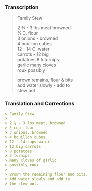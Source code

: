 ### Transcription
> Family Stew
> 
> 2 ¾ - 3 lbs meat browned  
> ¾ C. flour  
> 3 onions - browned  
> 4 bouillon cubes  
> 12 - 14 C. water  
> carrots - 12 big  
> potatoes 8           5 turnips  
> garlic many cloves  
> roux possibly  
> 
> brown remains, flour & bits  
> add water slowly - add to  
> stew pot

### Translation and Corrections
```markdown
> Family Stew
>
> 2 ¾ - 3 lbs meat, browned  
> ¾ cup flour  
> 3 onions, browned  
> 4 bouillon cubes  
> 12 - 14 cups water  
> 12 big carrots  
> 8 potatoes  
> 5 turnips  
> many cloves of garlic  
> possibly roux  
>
> Brown the remaining flour and bits.  
> Add water slowly and add to  
> the stew pot.
```